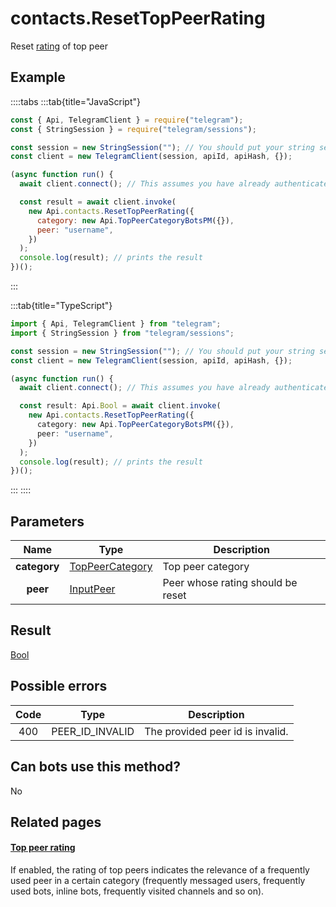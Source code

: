 # contacts.ResetTopPeerRating

Reset [rating](https://core.telegram.org/api/top-rating) of top peer

## Example

::::tabs
:::tab{title="JavaScript"}

```js
const { Api, TelegramClient } = require("telegram");
const { StringSession } = require("telegram/sessions");

const session = new StringSession(""); // You should put your string session here
const client = new TelegramClient(session, apiId, apiHash, {});

(async function run() {
  await client.connect(); // This assumes you have already authenticated with .start()

  const result = await client.invoke(
    new Api.contacts.ResetTopPeerRating({
      category: new Api.TopPeerCategoryBotsPM({}),
      peer: "username",
    })
  );
  console.log(result); // prints the result
})();
```

:::

:::tab{title="TypeScript"}

```ts
import { Api, TelegramClient } from "telegram";
import { StringSession } from "telegram/sessions";

const session = new StringSession(""); // You should put your string session here
const client = new TelegramClient(session, apiId, apiHash, {});

(async function run() {
  await client.connect(); // This assumes you have already authenticated with .start()

  const result: Api.Bool = await client.invoke(
    new Api.contacts.ResetTopPeerRating({
      category: new Api.TopPeerCategoryBotsPM({}),
      peer: "username",
    })
  );
  console.log(result); // prints the result
})();
```

:::
::::

## Parameters

|     Name     | Type                                                              | Description                       |
| :----------: | ----------------------------------------------------------------- | --------------------------------- |
| **category** | [TopPeerCategory](https://core.telegram.org/type/TopPeerCategory) | Top peer category                 |
|   **peer**   | [InputPeer](https://core.telegram.org/type/InputPeer)             | Peer whose rating should be reset |

## Result

[Bool](https://core.telegram.org/type/Bool)

## Possible errors

| Code | Type            | Description                      |
| :--: | --------------- | -------------------------------- |
| 400  | PEER_ID_INVALID | The provided peer id is invalid. |

## Can bots use this method?

No

## Related pages

#### [Top peer rating](https://core.telegram.org/api/top-rating)

If enabled, the rating of top peers indicates the relevance of a frequently used peer in a certain category (frequently messaged users, frequently used bots, inline bots, frequently visited channels and so on).
